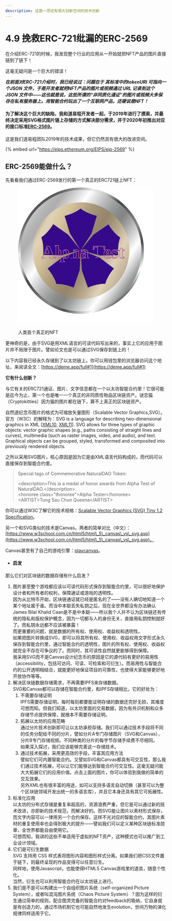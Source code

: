 ```yaml
---
description: 这是一项还有很大创新空间的技术创新
---
```


# 4.9 挽救ERC-721纰漏的ERC-2569

在介绍ERC-721的时候，我发现整个行业的应用从一开始就把NFT产品的图片直接链到了链下！

这毫无疑问是一个巨大的错误！

_**在前面对ERC-721介绍时，我已经说过：问题在于 其标准中的tokenURI 可指向一个JSON 文件，于是开发者就把NFT产品的图片或视频通过 URL 记录到这个JSON 文件中——这也就是说，这些所谓的“非同质化通证”的图片或视频大多保存在私有服务器上。用智能合约玩出了一个互联网产品，还硬说是NFT！**_

#### 为了解决这个巨大的缺陷，我和道易程开发者一起，于2019年进行了摸索，并最终决定采用SVG格式图片链上存储的方式解决部分需求，并于2020年初推出对应的接口标准[ERC-2569](https://eips.ethereum.org/EIPS/eip-2569)。

这是我们道易程团队2019年的技术成果，但它仍然具有很大的改进空间。

{% embed url="https://eips.ethereum.org/EIPS/eip-2569" %}

## ERC-2569能做什么？

先看看我们通过ERC-2569发行的第一个真正的ERC721链上NFT：

<figure><img src="../.gitbook/assets/1.svg" alt=""><figcaption><p>人类首个真正的NFT</p></figcaption></figure>

更神奇的是，由于SVG是用XML语言的可读代码写出来的，事实上它的应用于图片并不局限于图片。譬如论文也是可以通过SVG保存到链上的！

以下内容我已经永久存储到了以太坊链上。你可以用钱包里的浏览器访问这个地址，来阅读全文：[https://deme.app/full#1](https://deme.app/full#1)

**它有什么创新？**

与它有关的ERC721通证、图片、文字信息都在一个以太坊智能合约里！它很可能是迄今为止，第一个也是唯一一个真正的非同质性物品区块链资产。谜恋猫（Cryptokitties）因为猫的图片都在链下，算不上真正的区块链资产。

自然道纪念币图片的格式为可缩放矢量图形（Scalable Vector Graphics,SVG）。官方（W3C）的解释为：SVG is a language for describing two-dimensional graphics in XML \[[XML10](https://www.w3.org/TR/SVGMobile/refs.html#ref-XML10), [XML11](https://www.w3.org/TR/SVGMobile/refs.html#ref-XML11)]. SVG allows for three types of graphic objects: vector graphic shapes (e.g., paths consisting of straight lines and curves), multimedia (such as raster images, video, and audio), and text. Graphical objects can be grouped, styled, transformed and composited into previously rendered objects.

之所以采用SVG图片，核心原因是因为它是由XML语言代码构成的，而代码可以直接保存到智能合约里。

> Special tags of Commemorative NaturalDAO Token:
>
> \<description>This ia a medal of honor awards from Alpha Test of NaturalDAO.\</description>\
> \<honoree class="thonoree">Alpha Tester\</honoree>\
> \<ARTIST>Tung Sau Chun Queena\</ARTIST>

你可以通过W3C了解它的技术规格：[Scalable Vector Graphics (SVG) Tiny 1.2 Specification](https://www.w3.org/TR/SVGMobile/)。

另一个和SVG类似的技术是Canvas。两者的简单对比（中文）：[https://www.w3school.com.cn/html5/html\_5\_canvas\_vs\_svg.asp](https://www.w3school.com.cn/html5/html\_5\_canvas\_vs\_svg.asp)。

Canvas甚至有了自己的游戏引擎：[playcanvas](https://playcanvas.com/)。

* #### 启发

那么它们对区块链的数据存储有什么启发？

1. 图片甚至整个游戏都应该以可读代码形式保存到智能合约里，可以很好地保护设计者和所有者的权利，保障通证或游戏的透明性。\
   因为从比特币开始，区块链通证就已经是匿名的了——没有人确切地知道一个某个地址属于谁。而当中本聪丢失私钥之后，现在全世界都没有办法确认James Bilal Khalid Caan是不是中本聪——所以我个人并不认为区块链还有传统的隐私和版权保护概念，因为一切都与人的身份无关，直接用私钥控制就好了。而私钥永远都不应该被暴露！\
   而更重要的问题，就是数据的所有权、使用权、收益权和透明性。\
   如果把图片转换成SVG，即可以将其所有权、使用权、收益权用文字形式永久保存到智能合约里，通过智能合约的透明性，图片的所有权、使用权、收益权就完全不存在可争议的了。而同时，其可读性自然就更能够得到保障。\
   我采用SVG而不是Canvas设计纪念币的原因是它的源代码有更好的易用性（accessibility，包括可访问、可读、可检索和可衍生）。而易用性与智能合约的公开透明相结合，就能更好地保证项目的可靠性，也使得大家能够更好地开放协作等等。
2. 解决区块链数据存储需求，不再需要IPFS来存储数据。\
   SVG和Canvas都可以存储在智能合约里，和IPFS存储相比，它的好处为：
   1. 不需要存储证明\
      IPFS需要存储证明，每时每刻都要能证明存储的数据还完好无损，其难度可想而知。但我们知道，以太坊里面的交易数据，因为有共识机制和众多存储节点提供保障，就根本不需要存储证明。
   2. 拓展以太坊的应用范畴\
      通过分片技术创新即可让以太坊承担存储。我们可以通过技术手段将不同的任务分配给不同的分片，譬如分片A专门存储图片（SVG和Canvas），分片B专门存储视频。不同种类的分片的每字节存储手续费不尽相同。\
      如果深入探讨，我们应该能够完善这一存储技术。
   3. 通过技术拓展，采用更高效的手段，丰富其应用方法\
      譬如它们可内置智能合约。又譬如SVG和Canvas都具有可交互性，那么我们通过技术拓展，可以让它们能够达到智能合约可交互性。这毫无疑问能大大拓展它们的应用价值。点击上面的图片，你可以体验到我做的简单的交互效果。\
      另外XML也有很丰富的用途，如可以支持多语言自动切换（甚至可以为整个区块链领域开发出统一的多语言库），并且它本身还具有其它可拓展性。
3. 标准化应用\
   以太坊的分布式存储是重复率超高的，资源浪费严重，但它是可以通过新的技术改进，亦即新的技术规范，而解决好的。而SVG能让图片以素材形式保存，而文字内容可以一律用另一个合约保存。这样不光对应的智能合约，其图片素材的重复使用率也会得到极大的提升——譬如我们可以定义某种区块链标准勋章，全世界都能自由使用它。\
   可想而知，我讲的这些不单适用于虚拟的NFT资产，这种模式也可以推广到工业设计领域。
4. 它们是可衍生数据\
   SVG 支持用 CSS 样式表将图形内容和图形样式分离。如果我们把CSS文件置于链下，则最终呈现的作品变得可以任意衍生。\
   同样地，使用Javascript，也能使得HTML5 Canvas游戏里的道具，随意个性化。\
   当然，衍生也可以利用智能合约在以太坊链上进行。
5. 我们是不是可以构建出一个自组织图片系统（self-organized Picture System），或者叫混沌图片系统（Chaos Picture System）？因为这样的衍生通过简单的规则，配合图灵完备的智能合约对feedback的吸纳，它自身就是有创造力的，通过市场机制它也可能自然地发生evolution，世间万物的演化规律同样适用于它。



